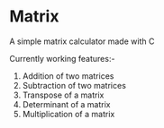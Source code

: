 # Matrix
A simple matrix calculator made with C


Currently working features:-
  1. Addition of two matrices
  2. Subtraction of two matrices
  3. Transpose of a matrix
  4. Determinant of a matrix
  5. Multiplication of a matrix
